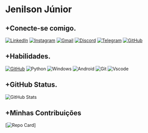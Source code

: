 # Jenilson Júnior

## +Conecte-se comigo.
[![LinkedIn](https://img.shields.io/badge/LinkedIn-0077B5?style=for-the-badge&logo=linkedin&logoColor=white)](https://www.linkedin.com/in/junior-saas-486122189/) [![Instagram](https://img.shields.io/badge/-Instagram-%3000000?style=for-the-badge&logo=instagram)](https://www.instagram.com/juniorsaas/) [![Gmail](https://img.shields.io/badge/Gmail-333333?style=for-the-badge&logo=gmail&logoColor=red)](mailto:juniorsaas@gmail.com) [![Discord](https://img.shields.io/badge/Discord-7789DA?style=for-the-badge&logo=discord&logoColor=white)](https://discord.com/channels/roking0551/) [![Telegram](https://img.shields.io/badge/Telegram-000?style=for-the-badge&logo=telegram&logoColor=7CA5E0)](https://t.me/@Juniorsaas) [![GitHub](https://img.shields.io/badge/GitHub-100000?style=for-the-badge&logo=github&logoColor=white)](https://github.com/JenilsonJunior)
## +Habilidades.
[![GitHub](https://img.shields.io/badge/GitHub-100000?style=for-the-badge&logo=github&logoColor=white)](https://github.com/JenilsonJunior) ![Python](https://img.shields.io/badge/python-3670A0?style=for-the-badge&logo=python&logoColor=ffdd54) ![Windows](https://img.shields.io/badge/Windows-000?style=for-the-badge&logo=windows&logoColor=2CA5E0) ![Android](https://img.shields.io/badge/Android-3DDC84?style=for-the-badge&logo=android&logoColor=white) ![Git](https://img.shields.io/badge/GIT-E44C30?style=for-the-badge&logo=git&logoColor=white) ![Vscode](https://img.shields.io/badge/Vscode-007ACC?style=for-the-badge&logo=visual-studio-code&logoColor=white)
## +GitHub Status.
![GitHub Stats](https://github-readme-stats.vercel.app/api?username=JenilsonJunior&theme=transparent&bg_color=000&border_color=fff&show_icons=true&icon_color=#0000FF&title_color=fff&text_color=fff&hide_title=true&hide=stars)
## +Minhas Contribuições
[![Repo Card](https://github-readme-stats.vercel.app/api/pin/?username=JenilsonJunior&repo=dio-lab-open-source&bg_color=000&border_color=fff&show_icons=true&icon_color=#0000FF&title_color=#0000FF&text_color=000)]